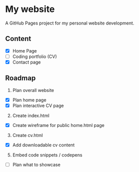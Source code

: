 # My website
A GitHub Pages project for my personal website development.


## Content
- [x] Home Page
- [ ] Coding portfolio (CV)
- [x] Contact page

## Roadmap
1. Plan overall website
- [x] Plan home page
- [x] Plan interactive CV page

2. Create index.html
- [x] Create wireframe for public home.html page

3. Create cv.html
- [x] Add downloadable cv content

5. Embed code snippets / codepens
- [ ] Plan what to showcase
